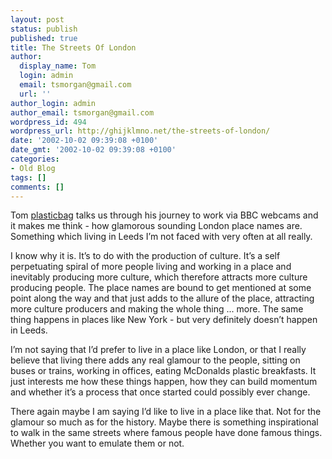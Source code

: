 ```yaml
---
layout: post
status: publish
published: true
title: The Streets Of London
author:
  display_name: Tom
  login: admin
  email: tsmorgan@gmail.com
  url: ''
author_login: admin
author_email: tsmorgan@gmail.com
wordpress_id: 494
wordpress_url: http://ghijklmno.net/the-streets-of-london/
date: '2002-10-02 09:39:08 +0100'
date_gmt: '2002-10-02 09:39:08 +0100'
categories:
- Old Blog
tags: []
comments: []
---
```

<p>Tom <a href="http://plasticbag.org/">plasticbag</a> talks us through his journey to work via BBC webcams and it makes me think - how glamorous sounding London place names are. Something which living in Leeds I&#8217;m not faced with very often at all really.</p>

<p>I know why it is. It&#8217;s to do with the production of culture. It&#8217;s a self perpetuating spiral of more people living and working in a place and inevitably producing more culture, which therefore attracts more culture producing people. The place names are bound to get mentioned at some point along the way and that just adds to the allure of the place, attracting more culture producers and making the whole thing ... more. The same thing happens in places like New York - but very definitely doesn&#8217;t happen in Leeds.</p>

<p>I&#8217;m not saying that I&#8217;d prefer to live in a place like London, or that I really believe that living there adds any real glamour to the people, sitting on buses or trains, working in offices, eating McDonalds plastic breakfasts. It just interests me how these things happen, how they can build momentum and whether it&#8217;s a process that once started could possibly ever change.</p>

<p>There again maybe I am saying I&#8217;d like to live in a place like that. Not for the glamour so much as for the history. Maybe there is something inspirational to walk in the same streets where famous people have done famous things. Whether you want to emulate them or not.</p>

